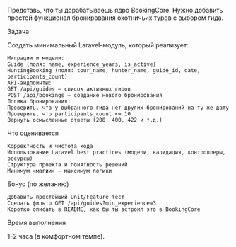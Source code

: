 Представь, что ты дорабатываешь ядро BookingCore. Нужно добавить простой функционал бронирования охотничьих туров с выбором гида.

Задача

Создать минимальный Laravel-модуль, который реализует:

    Миграции и модели:
    Guide (поля: name, experience_years, is_active)
    HuntingBooking (поля: tour_name, hunter_name, guide_id, date, participants_count)
    API-эндпоинты:
    GET /api/guides — список активных гидов
    POST /api/bookings — создание нового бронирования
    Логика бронирования:
    Проверить, что у выбранного гида нет других бронирований на ту же дату
    Проверить, что participants_count <= 10
    Вернуть осмысленные ответы (200, 400, 422 и т.д.)

Что оценивается

    Корректность и чистота кода
    Использование Laravel best practices (модели, валидация, контроллеры, ресурсы)
    Структура проекта и понятность решений
    Минимум «магии» — максимум логики

Бонус (по желанию)

    Добавить простейший Unit/Feature-тест
    Сделать фильтр GET /api/guides?min_experience=3
    Коротко описать в README, как бы ты встроил это в BookingCore

Время выполнения

1–2 часа (в комфортном темпе).
